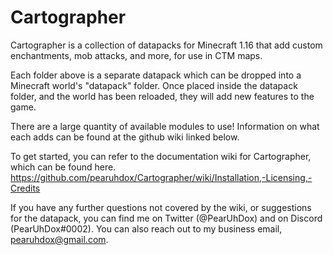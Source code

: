 # Cartographer
Cartographer is a collection of datapacks for Minecraft 1.16 that add custom enchantments, mob attacks, and more, for use in CTM maps.

Each folder above is a separate datapack which can be dropped into a Minecraft world's "datapack" folder. Once placed inside the datapack folder, and the world has been reloaded, they will add new features to the game.

There are a large quantity of available modules to use! Information on what each adds can be found at the github wiki linked below.

To get started, you can refer to the documentation wiki for Cartographer, which can be found here.
https://github.com/pearuhdox/Cartographer/wiki/Installation,-Licensing,-Credits

If you have any further questions not covered by the wiki, or suggestions for the datapack, you can find me on Twitter (@PearUhDox) and on Discord (PearUhDox#0002).
You can also reach out to my business email, pearuhdox@gmail.com.
